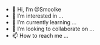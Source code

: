 - 👋 Hi, I’m @Smoolke
- 👀 I’m interested in ...
- 🌱 I’m currently learning ...
- 💞️ I’m looking to collaborate on ...
- 📫 How to reach me ...

<!---
Smoolke/Smoolke is a ✨ special ✨ repository because its `README.md` (this file) appears on your GitHub profile.
You can click the Preview link to take a look at your changes.
--->
